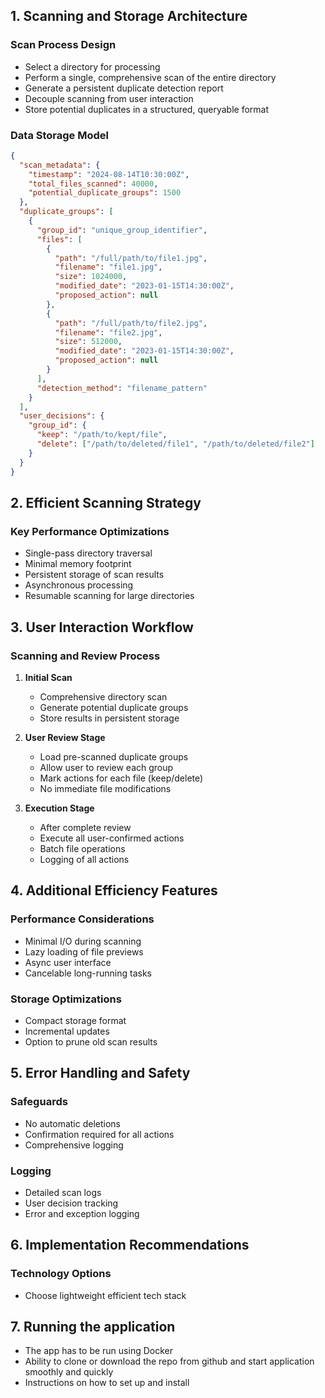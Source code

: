 ## 1. Scanning and Storage Architecture

### Scan Process Design
- Select a directory for processing
- Perform a single, comprehensive scan of the entire directory
- Generate a persistent duplicate detection report
- Decouple scanning from user interaction
- Store potential duplicates in a structured, queryable format

### Data Storage Model
```json
{
  "scan_metadata": {
    "timestamp": "2024-08-14T10:30:00Z",
    "total_files_scanned": 40000,
    "potential_duplicate_groups": 1500
  },
  "duplicate_groups": [
    {
      "group_id": "unique_group_identifier",
      "files": [
        {
          "path": "/full/path/to/file1.jpg",
          "filename": "file1.jpg",
          "size": 1024000,
          "modified_date": "2023-01-15T14:30:00Z",
          "proposed_action": null
        },
        {
          "path": "/full/path/to/file2.jpg",
          "filename": "file2.jpg",
          "size": 512000,
          "modified_date": "2023-01-15T14:30:00Z",
          "proposed_action": null
        }
      ],
      "detection_method": "filename_pattern"
    }
  ],
  "user_decisions": {
    "group_id": {
      "keep": "/path/to/kept/file",
      "delete": ["/path/to/deleted/file1", "/path/to/deleted/file2"]
    }
  }
}
```

## 2. Efficient Scanning Strategy

### Key Performance Optimizations
- Single-pass directory traversal
- Minimal memory footprint
- Persistent storage of scan results
- Asynchronous processing
- Resumable scanning for large directories

## 3. User Interaction Workflow

### Scanning and Review Process
1. **Initial Scan**
   - Comprehensive directory scan
   - Generate potential duplicate groups
   - Store results in persistent storage

2. **User Review Stage**
   - Load pre-scanned duplicate groups
   - Allow user to review each group
   - Mark actions for each file (keep/delete)
   - No immediate file modifications

3. **Execution Stage**
   - After complete review
   - Execute all user-confirmed actions
   - Batch file operations
   - Logging of all actions


## 4. Additional Efficiency Features

### Performance Considerations
- Minimal I/O during scanning
- Lazy loading of file previews
- Async user interface
- Cancelable long-running tasks

### Storage Optimizations
- Compact storage format
- Incremental updates
- Option to prune old scan results

## 5. Error Handling and Safety

### Safeguards
- No automatic deletions
- Confirmation required for all actions
- Comprehensive logging

### Logging
- Detailed scan logs
- User decision tracking
- Error and exception logging

## 6. Implementation Recommendations

### Technology Options
- Choose lightweight efficient tech stack

## 7. Running the application
- The app has to be run using Docker
- Ability to clone or download the repo from github and start application smoothly and quickly
- Instructions on how to set up and install